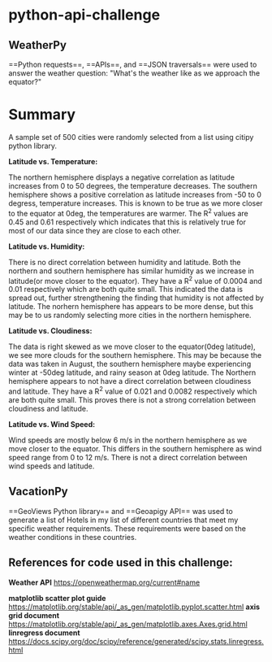 # python-api-challenge

## WeatherPy

==Python requests==, ==APIs==, and ==JSON traversals== were used to answer the weather question: "What's the weather like as we approach the equator?"

# Summary
A sample set of 500 cities were randomly selected from a list using citipy python library.

**Latitude vs. Temperature:**

The northern hemisphere displays a negative correlation as latitude increases from 0 to 50 degrees, the temperature decreases.  The southern hemisphere shows a positive correlation as latitude increases from -50 to 0 degress, temperature increases.  This is known to be true as we more closer to the equator at 0deg, the temperatures are warmer.  The R<sup>2</sup> values are 0.45 and 0.61 respectively which indicates that this is relatively true for most of our data since they are close to each other.

**Latitude vs. Humidity:**

There is no direct correlation between humidity and latitude.  Both the northern and southern hemisphere has similar humidity as we increase in latitude(or move closer to the equator).  They have a R<sup>2</sup> value of 0.0004 and 0.01 respectively which are both quite small.  This indicated the data is spread out, further strengthening the finding that humidity is not affected by latitude. The norhern hemisphere has appears to be more dense, but this may be to us randomly selecting more cities in the northern hemisphere. 

**Latitude vs. Cloudiness:**

The data is right skewed as we move closer to the equator(0deg latitude), we see more clouds for the southern hemisphere.  This may be because the data was taken in August, the southern hemisphere maybe experiencing winter at -50deg latitude, and rainy season at 0deg latitude.  The Northern hemisphere appears to not have a direct correlation between cloudiness and latitude.  They have a R<sup>2</sup> value of 0.021 and 0.0082 respectively which are both quite small.  This proves there is not a strong correlation between cloudiness and latitude.

**Latitude vs. Wind Speed:**

Wind speeds are mostly below 6 m/s in the northern hemisphere as we move closer to the equator.  This differs in the southern hemisphere as wind speed range from 0 to 12 m/s.  There is not a direct correlation between wind speeds and latitude.


## VacationPy

==GeoViews Python library== and ==Geoapigy API== was used to generate a list of Hotels in my list of different countries that meet my specific weather requirements.  These requirements were based on the weather conditions in these countries.


## References for code used in this challenge:

**Weather API**
https://openweathermap.org/current#name

**matplotlib scatter plot guide**
https://matplotlib.org/stable/api/_as_gen/matplotlib.pyplot.scatter.html
**axis grid document**
https://matplotlib.org/stable/api/_as_gen/matplotlib.axes.Axes.grid.html
**linregress document**
https://docs.scipy.org/doc/scipy/reference/generated/scipy.stats.linregress.html